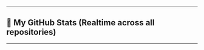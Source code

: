 <!-- Profile README with Colorful Stickers & Badges -->

<div align="center">
  <!-- ...existing content... -->
</div>

---

## 🚀 My GitHub Stats (Realtime across all repositories)

<!--START_SECTION:github_stats-->
<!-- Stats will be updated by GitHub Actions automatically -->
<!--END_SECTION:github_stats-->

---

<!-- ...existing content... -->